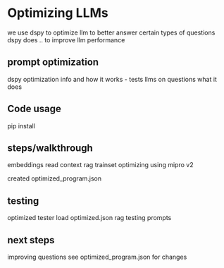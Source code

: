 # Optimizing LLMs
we use dspy to optimize llm to better answer certain types of questions
dspy does .. to improve llm performance
## prompt optimization
dspy optimization info
and how it works - tests llms on questions
what it does 

## Code usage
pip install


## steps/walkthrough
embeddings
read context
rag
trainset
optimizing using mipro v2

created optimized_program.json

## testing
optimized tester
load optimized.json
rag
testing prompts

## next steps
improving questions
see optimized_program.json for changes

